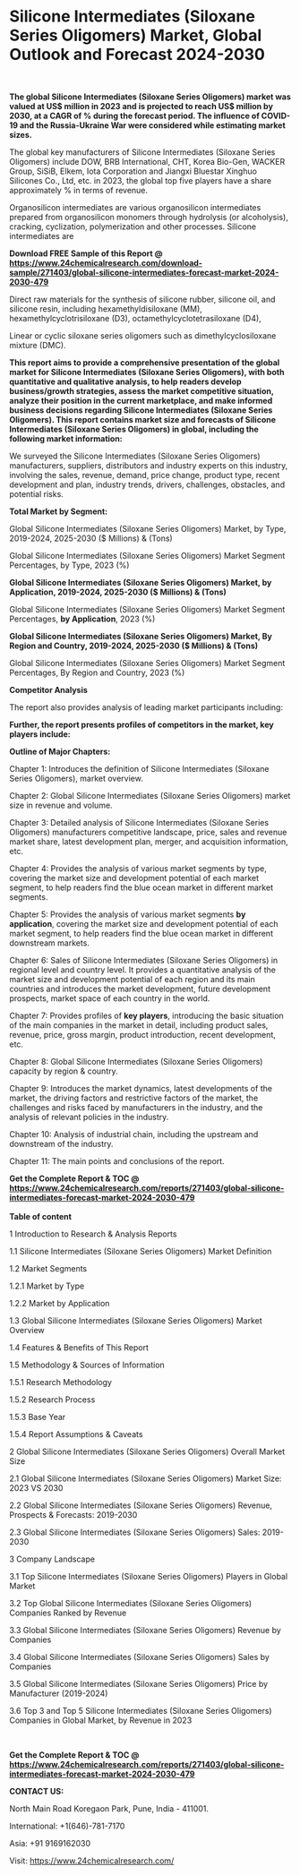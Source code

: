 <h1>Silicone Intermediates (Siloxane Series Oligomers) Market, Global Outlook and Forecast 2024-2030</h1><br/><p><strong>The global Silicone Intermediates (Siloxane Series Oligomers) market was valued at US$ million in 2023 and is projected to reach US$ million by 2030, at a <strong>CAGR</strong> of % during the forecast period. The influence of COVID-19 and the Russia-Ukraine War were considered while estimating market sizes.</strong></p><p>The global key manufacturers of Silicone Intermediates (Siloxane Series Oligomers) include DOW, BRB International, CHT, Korea Bio-Gen, WACKER Group, SiSiB, Elkem, Iota Corporation and Jiangxi Bluestar Xinghuo Silicones Co., Ltd, etc. in 2023, the global top five players have a share approximately % in terms of revenue.</p><p>Organosilicon intermediates are various organosilicon intermediates prepared from organosilicon monomers through hydrolysis (or alcoholysis), cracking, cyclization, polymerization and other processes. Silicone intermediates are</p><div><b>Download FREE Sample of this Report @ <a href="https://www.24chemicalresearch.com/download-sample/271403/global-silicone-intermediates-forecast-market-2024-2030-479">https://www.24chemicalresearch.com/download-sample/271403/global-silicone-intermediates-forecast-market-2024-2030-479</a></b></div><p>Direct raw materials for the synthesis of silicone rubber, silicone oil, and silicone resin, including hexamethyldisiloxane (MM), hexamethylcyclotrisiloxane (D3), octamethylcyclotetrasiloxane (D4),</p><p>Linear or cyclic siloxane series oligomers such as dimethylcyclosiloxane mixture (DMC).</p><p><strong>This report aims to provide a comprehensive presentation of the global market for Silicone Intermediates (Siloxane Series Oligomers), with both quantitative and qualitative analysis, to help readers develop business/growth strategies, assess the market competitive situation, analyze their position in the current marketplace, and make informed business decisions regarding Silicone Intermediates (Siloxane Series Oligomers). This report contains market size and forecasts of Silicone Intermediates (Siloxane Series Oligomers) in global, including the following market information:</strong></p><p>We surveyed the Silicone Intermediates (Siloxane Series Oligomers) manufacturers, suppliers, distributors and industry experts on this industry, involving the sales, revenue, demand, price change, product type, recent development and plan, industry trends, drivers, challenges, obstacles, and potential risks.</p><p><strong>Total Market by Segment:</strong></p><p>Global Silicone Intermediates (Siloxane Series Oligomers) Market, by Type, 2019-2024, 2025-2030 ($ Millions) & (Tons)</p><p>Global Silicone Intermediates (Siloxane Series Oligomers) Market Segment Percentages, by Type, 2023 (%)</p><p><strong>Global Silicone Intermediates (Siloxane Series Oligomers) Market, <strong>by Application</strong>, 2019-2024, 2025-2030 ($ Millions) & (Tons)</strong></p><p>Global Silicone Intermediates (Siloxane Series Oligomers) Market Segment Percentages, <strong>by Application</strong>, 2023 (%)</p><p><strong>Global Silicone Intermediates (Siloxane Series Oligomers) Market, By Region and Country, 2019-2024, 2025-2030 ($ Millions) & (Tons)</strong></p><p>Global Silicone Intermediates (Siloxane Series Oligomers) Market Segment Percentages, By Region and Country, 2023 (%)</p><p><strong>Competitor Analysis</strong></p><p>The report also provides analysis of leading market participants including:</p><p><strong>Further, the report presents profiles of competitors in the market, <strong>key players</strong> include:</strong></p><p><strong>Outline of Major Chapters:</strong></p><p>Chapter 1: Introduces the definition of Silicone Intermediates (Siloxane Series Oligomers), market overview.</p><p>Chapter 2: Global Silicone Intermediates (Siloxane Series Oligomers) market size in revenue and volume.</p><p>Chapter 3: Detailed analysis of Silicone Intermediates (Siloxane Series Oligomers) manufacturers competitive landscape, price, sales and revenue market share, latest development plan, merger, and acquisition information, etc.</p><p>Chapter 4: Provides the analysis of various market segments by type, covering the market size and development potential of each market segment, to help readers find the blue ocean market in different market segments.</p><p>Chapter 5: Provides the analysis of various market segments <strong>by application</strong>, covering the market size and development potential of each market segment, to help readers find the blue ocean market in different downstream markets.</p><p>Chapter 6: Sales of Silicone Intermediates (Siloxane Series Oligomers) in regional level and country level. It provides a quantitative analysis of the market size and development potential of each region and its main countries and introduces the market development, future development prospects, market space of each country in the world.</p><p>Chapter 7: Provides profiles of <strong>key players</strong>, introducing the basic situation of the main companies in the market in detail, including product sales, revenue, price, gross margin, product introduction, recent development, etc.</p><p>Chapter 8: Global Silicone Intermediates (Siloxane Series Oligomers) capacity by region & country.</p><p>Chapter 9: Introduces the market dynamics, latest developments of the market, the driving factors and restrictive factors of the market, the challenges and risks faced by manufacturers in the industry, and the analysis of relevant policies in the industry.</p><p>Chapter 10: Analysis of industrial chain, including the upstream and downstream of the industry.</p><p>Chapter 11: The main points and conclusions of the report.</p><div><b>Get the Complete Report & TOC @ <a href="https://www.24chemicalresearch.com/reports/271403/global-silicone-intermediates-forecast-market-2024-2030-479">https://www.24chemicalresearch.com/reports/271403/global-silicone-intermediates-forecast-market-2024-2030-479</a></b></div><br><b>Table of content</b><p>1 Introduction to Research & Analysis Reports<br />
 
  1.1 Silicone Intermediates (Siloxane Series Oligomers) Market Definition<br />
 
  1.2 Market Segments<br />
 
  1.2.1 Market by Type<br />
 
  1.2.2 Market by Application<br />
 
  1.3 Global Silicone Intermediates (Siloxane Series Oligomers) Market Overview<br />
 
  1.4 Features & Benefits of This Report<br />
 
  1.5 Methodology & Sources of Information<br />
 
  1.5.1 Research Methodology<br />
 
  1.5.2 Research Process<br />
 
  1.5.3 Base Year<br />
 
  1.5.4 Report Assumptions & Caveats<br />
 
 2 Global Silicone Intermediates (Siloxane Series Oligomers) Overall Market Size<br />
 
  2.1 Global Silicone Intermediates (Siloxane Series Oligomers) Market Size: 2023 VS 2030<br />
 
  2.2 Global Silicone Intermediates (Siloxane Series Oligomers) Revenue, Prospects & Forecasts: 2019-2030<br />
 
  2.3 Global Silicone Intermediates (Siloxane Series Oligomers) Sales: 2019-2030<br />
 
 3 Company Landscape<br />
 
  3.1 Top Silicone Intermediates (Siloxane Series Oligomers) Players in Global Market<br />
 
  3.2 Top Global Silicone Intermediates (Siloxane Series Oligomers) Companies Ranked by Revenue<br />
 
  3.3 Global Silicone Intermediates (Siloxane Series Oligomers) Revenue by Companies<br />
 
  3.4 Global Silicone Intermediates (Siloxane Series Oligomers) Sales by Companies<br />
 
  3.5 Global Silicone Intermediates (Siloxane Series Oligomers) Price by Manufacturer (2019-2024)<br />
 
  3.6 Top 3 and Top 5 Silicone Intermediates (Siloxane Series Oligomers) Companies in Global Market, by Revenue in 2023<br />
 
 <br><div><b>Get the Complete Report & TOC @ <a href="https://www.24chemicalresearch.com/reports/271403/global-silicone-intermediates-forecast-market-2024-2030-479">https://www.24chemicalresearch.com/reports/271403/global-silicone-intermediates-forecast-market-2024-2030-479</a></b></div></p>
 
 <b>CONTACT US:</b><br>
 
 North Main Road Koregaon Park, Pune, India - 411001.<br/>
 
 International: +1(646)-781-7170<br/>
 
 Asia: +91 9169162030<br/>
 
 Visit: <a href="https://www.24chemicalresearch.com/">https://www.24chemicalresearch.com/</a>
 
 <br>